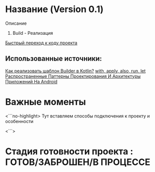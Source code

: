 # Название (Version 0.1)


Описание
1. Build - Реализация 

[Быстрый переход к коду проекта](url)

## Использованные источники:
[Как реализовать шаблон Builder в Kotlin?](https://coderoad.ru/36140791/%D0%9A%D0%B0%D0%BA-%D1%80%D0%B5%D0%B0%D0%BB%D0%B8%D0%B7%D0%BE%D0%B2%D0%B0%D1%82%D1%8C-%D1%88%D0%B0%D0%B1%D0%BB%D0%BE%D0%BD-Builder-%D0%B2-Kotlin)
[with, apply, also, run, let](http://developer.alexanderklimov.ru/android/kotlin/with-apply-also.php)
[Распространенные Паттерны Проектирования И Архитектуры Приложений На Android](https://swiftbook.ru/post/tutorials/common-design-patterns-and-app-architectures-for-android/)
##

# Важные моменты 
<```no-highlight>
Тут вставляем способы подключения к проекту и особенности 

<```>
# Стадия готовности проекта : ГОТОВ/ЗАБРОШЕН/В ПРОЦЕССЕ 


